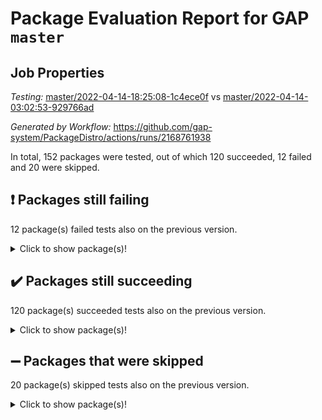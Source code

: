 # Package Evaluation Report for GAP `master`

## Job Properties

*Testing:* [master/2022-04-14-18:25:08-1c4ece0f](https://github.com/gap-system/PackageDistro/blob/data/reports/master/2022-04-14-18:25:08-1c4ece0f) vs [master/2022-04-14-03:02:53-929766ad](https://github.com/gap-system/PackageDistro/blob/data/reports/master/2022-04-14-03:02:53-929766ad)

*Generated by Workflow:* https://github.com/gap-system/PackageDistro/actions/runs/2168761938

In total, 152 packages were tested, out of which 120 succeeded, 12 failed and 20 were skipped.

## :exclamation: Packages still failing

12 package(s) failed tests also on the previous version.
<details><summary>Click to show package(s)!</summary>

- fining 1.4.1 [(failure)](https://github.com/gap-system/PackageDistro/runs/6028577269?check_suite_focus=true)
- francy 1.2.4 [(failure)](https://github.com/gap-system/PackageDistro/runs/6028577859?check_suite_focus=true)
- hap 1.38 [(failure)](https://github.com/gap-system/PackageDistro/runs/6028578599?check_suite_focus=true)
- normalizinterface 1.3.2 [(failure)](https://github.com/gap-system/PackageDistro/runs/6028580929?check_suite_focus=true)
- packagemanager 1.2 [(failure)](https://github.com/gap-system/PackageDistro/runs/6028581248?check_suite_focus=true)
- rcwa 4.6.4 [(failure)](https://github.com/gap-system/PackageDistro/runs/6028581727?check_suite_focus=true)
- recog 1.3.2 [(failure)](https://github.com/gap-system/PackageDistro/runs/6028581843?check_suite_focus=true)
- semigroups 4.0.0 [(failure)](https://github.com/gap-system/PackageDistro/runs/6028582237?check_suite_focus=true)
- transgrp 3.6.1 [(failure)](https://github.com/gap-system/PackageDistro/runs/6028583432?check_suite_focus=true)
- unitlib 4.0.0 [(failure)](https://github.com/gap-system/PackageDistro/runs/6028583652?check_suite_focus=true)
- wedderga 4.10.1 [(failure)](https://github.com/gap-system/PackageDistro/runs/6028583981?check_suite_focus=true)
- yangbaxter 0.9.0 [(failure)](https://github.com/gap-system/PackageDistro/runs/6028584237?check_suite_focus=true)
</details>

## :heavy_check_mark: Packages still succeeding

120 package(s) succeeded tests also on the previous version.
<details><summary>Click to show package(s)!</summary>

- ace 5.4 [(success)](https://github.com/gap-system/PackageDistro/runs/6028574695?check_suite_focus=true)
- aclib 1.3.2 [(success)](https://github.com/gap-system/PackageDistro/runs/6028574755?check_suite_focus=true)
- agt 0.2 [(success)](https://github.com/gap-system/PackageDistro/runs/6028574844?check_suite_focus=true)
- alnuth 3.2.1 [(success)](https://github.com/gap-system/PackageDistro/runs/6028574910?check_suite_focus=true)
- anupq 3.2.6 [(success)](https://github.com/gap-system/PackageDistro/runs/6028574983?check_suite_focus=true)
- atlasrep 2.1.2 [(success)](https://github.com/gap-system/PackageDistro/runs/6028575071?check_suite_focus=true)
- autodoc 2022.03.10 [(success)](https://github.com/gap-system/PackageDistro/runs/6028575127?check_suite_focus=true)
- automata 1.15 [(success)](https://github.com/gap-system/PackageDistro/runs/6028575198?check_suite_focus=true)
- automgrp 1.3.2 [(success)](https://github.com/gap-system/PackageDistro/runs/6028575269?check_suite_focus=true)
- autpgrp 1.10.2 [(success)](https://github.com/gap-system/PackageDistro/runs/6028575336?check_suite_focus=true)
- cap 2022.04-02 [(success)](https://github.com/gap-system/PackageDistro/runs/6028575388?check_suite_focus=true)
- caratinterface 2.3.3 [(success)](https://github.com/gap-system/PackageDistro/runs/6028575480?check_suite_focus=true)
- cddinterface 2020.06.24 [(success)](https://github.com/gap-system/PackageDistro/runs/6028575553?check_suite_focus=true)
- circle 1.6.4 [(success)](https://github.com/gap-system/PackageDistro/runs/6028575609?check_suite_focus=true)
- cohomolo 1.6.10 [(success)](https://github.com/gap-system/PackageDistro/runs/6028575666?check_suite_focus=true)
- congruence 1.2.3 [(success)](https://github.com/gap-system/PackageDistro/runs/6028575747?check_suite_focus=true)
- corelg 1.56 [(success)](https://github.com/gap-system/PackageDistro/runs/6028575837?check_suite_focus=true)
- crime 1.6 [(success)](https://github.com/gap-system/PackageDistro/runs/6028575912?check_suite_focus=true)
- crisp 1.4.5 [(success)](https://github.com/gap-system/PackageDistro/runs/6028575971?check_suite_focus=true)
- crypting 0.10 [(success)](https://github.com/gap-system/PackageDistro/runs/6028576062?check_suite_focus=true)
- cryst 4.1.24 [(success)](https://github.com/gap-system/PackageDistro/runs/6028576116?check_suite_focus=true)
- crystcat 1.1.9 [(success)](https://github.com/gap-system/PackageDistro/runs/6028576176?check_suite_focus=true)
- ctbllib 1.3.3 [(success)](https://github.com/gap-system/PackageDistro/runs/6028576248?check_suite_focus=true)
- cubefree 1.19 [(success)](https://github.com/gap-system/PackageDistro/runs/6028576294?check_suite_focus=true)
- curlinterface 2.2.2 [(success)](https://github.com/gap-system/PackageDistro/runs/6028576388?check_suite_focus=true)
- cvec 2.7.5 [(success)](https://github.com/gap-system/PackageDistro/runs/6028576451?check_suite_focus=true)
- datastructures 0.2.7 [(success)](https://github.com/gap-system/PackageDistro/runs/6028576547?check_suite_focus=true)
- deepthought 1.0.5 [(success)](https://github.com/gap-system/PackageDistro/runs/6028576614?check_suite_focus=true)
- design 1.7 [(success)](https://github.com/gap-system/PackageDistro/runs/6028576682?check_suite_focus=true)
- difsets 2.3.1 [(success)](https://github.com/gap-system/PackageDistro/runs/6028576739?check_suite_focus=true)
- digraphs 1.5.2 [(success)](https://github.com/gap-system/PackageDistro/runs/6028576803?check_suite_focus=true)
- edim 1.3.5 [(success)](https://github.com/gap-system/PackageDistro/runs/6028576875?check_suite_focus=true)
- example 4.3.0 [(success)](https://github.com/gap-system/PackageDistro/runs/6028576938?check_suite_focus=true)
- factint 1.6.3 [(success)](https://github.com/gap-system/PackageDistro/runs/6028577014?check_suite_focus=true)
- ferret 1.0.7 [(success)](https://github.com/gap-system/PackageDistro/runs/6028577085?check_suite_focus=true)
- fga 1.4.0 [(success)](https://github.com/gap-system/PackageDistro/runs/6028577172?check_suite_focus=true)
- float 1.0.3 [(success)](https://github.com/gap-system/PackageDistro/runs/6028577360?check_suite_focus=true)
- format 1.4.3 [(success)](https://github.com/gap-system/PackageDistro/runs/6028577477?check_suite_focus=true)
- forms 1.2.7 [(success)](https://github.com/gap-system/PackageDistro/runs/6028577574?check_suite_focus=true)
- fplsa 1.2.5 [(success)](https://github.com/gap-system/PackageDistro/runs/6028577676?check_suite_focus=true)
- fr 2.4.8 [(success)](https://github.com/gap-system/PackageDistro/runs/6028577773?check_suite_focus=true)
- fwtree 1.3 [(success)](https://github.com/gap-system/PackageDistro/runs/6028577923?check_suite_focus=true)
- gbnp 1.0.5 [(success)](https://github.com/gap-system/PackageDistro/runs/6028577985?check_suite_focus=true)
- generalizedmorphismsforcap 2022.03-03 [(success)](https://github.com/gap-system/PackageDistro/runs/6028578075?check_suite_focus=true)
- genss 1.6.6 [(success)](https://github.com/gap-system/PackageDistro/runs/6028578144?check_suite_focus=true)
- gradedringforhomalg 2022.03-01 [(success)](https://github.com/gap-system/PackageDistro/runs/6028578216?check_suite_focus=true)
- grape 4.8.5 [(success)](https://github.com/gap-system/PackageDistro/runs/6028578283?check_suite_focus=true)
- groupoids 1.69 [(success)](https://github.com/gap-system/PackageDistro/runs/6028578349?check_suite_focus=true)
- grpconst 2.6.2 [(success)](https://github.com/gap-system/PackageDistro/runs/6028578422?check_suite_focus=true)
- guarana 0.96.3 [(success)](https://github.com/gap-system/PackageDistro/runs/6028578481?check_suite_focus=true)
- guava 3.15 [(success)](https://github.com/gap-system/PackageDistro/runs/6028578541?check_suite_focus=true)
- hapcryst 0.1.14 [(success)](https://github.com/gap-system/PackageDistro/runs/6028578665?check_suite_focus=true)
- hecke 1.5.3 [(success)](https://github.com/gap-system/PackageDistro/runs/6028578732?check_suite_focus=true)
- help 3.5 [(success)](https://github.com/gap-system/PackageDistro/runs/6028578797?check_suite_focus=true)
- idrel 2.43 [(success)](https://github.com/gap-system/PackageDistro/runs/6028578879?check_suite_focus=true)
- images 1.3.1 [(success)](https://github.com/gap-system/PackageDistro/runs/6028578965?check_suite_focus=true)
- intpic 0.2.4 [(success)](https://github.com/gap-system/PackageDistro/runs/6028579043?check_suite_focus=true)
- io 4.7.2 [(success)](https://github.com/gap-system/PackageDistro/runs/6028579127?check_suite_focus=true)
- irredsol 1.4.3 [(success)](https://github.com/gap-system/PackageDistro/runs/6028579223?check_suite_focus=true)
- json 2.1.0 [(success)](https://github.com/gap-system/PackageDistro/runs/6028579338?check_suite_focus=true)
- jupyterkernel 1.4.1 [(success)](https://github.com/gap-system/PackageDistro/runs/6028579415?check_suite_focus=true)
- jupyterviz 1.5.1 [(success)](https://github.com/gap-system/PackageDistro/runs/6028579535?check_suite_focus=true)
- kan 1.34 [(success)](https://github.com/gap-system/PackageDistro/runs/6028579607?check_suite_focus=true)
- kbmag 1.5.9 [(success)](https://github.com/gap-system/PackageDistro/runs/6028579681?check_suite_focus=true)
- laguna 3.9.4 [(success)](https://github.com/gap-system/PackageDistro/runs/6028579745?check_suite_focus=true)
- liealgdb 2.2.1 [(success)](https://github.com/gap-system/PackageDistro/runs/6028579813?check_suite_focus=true)
- liepring 2.6 [(success)](https://github.com/gap-system/PackageDistro/runs/6028579888?check_suite_focus=true)
- liering 2.4.2 [(success)](https://github.com/gap-system/PackageDistro/runs/6028579951?check_suite_focus=true)
- linearalgebraforcap 2022.04-02 [(success)](https://github.com/gap-system/PackageDistro/runs/6028580010?check_suite_focus=true)
- loops 3.4.1 [(success)](https://github.com/gap-system/PackageDistro/runs/6028580120?check_suite_focus=true)
- lpres 1.0.3 [(success)](https://github.com/gap-system/PackageDistro/runs/6028580193?check_suite_focus=true)
- majoranaalgebras 1.4 [(success)](https://github.com/gap-system/PackageDistro/runs/6028580260?check_suite_focus=true)
- mapclass 1.4.5 [(success)](https://github.com/gap-system/PackageDistro/runs/6028580332?check_suite_focus=true)
- matgrp 0.64 [(success)](https://github.com/gap-system/PackageDistro/runs/6028580407?check_suite_focus=true)
- modisom 2.5.1 [(success)](https://github.com/gap-system/PackageDistro/runs/6028580480?check_suite_focus=true)
- modulepresentationsforcap 2022.03-02 [(success)](https://github.com/gap-system/PackageDistro/runs/6028580559?check_suite_focus=true)
- monoidalcategories 2022.03-02 [(success)](https://github.com/gap-system/PackageDistro/runs/6028580620?check_suite_focus=true)
- nconvex 2020.11-04 [(success)](https://github.com/gap-system/PackageDistro/runs/6028580698?check_suite_focus=true)
- nilmat 1.4.1 [(success)](https://github.com/gap-system/PackageDistro/runs/6028580783?check_suite_focus=true)
- nock 1.5 [(success)](https://github.com/gap-system/PackageDistro/runs/6028580866?check_suite_focus=true)
- nq 2.5.8 [(success)](https://github.com/gap-system/PackageDistro/runs/6028581006?check_suite_focus=true)
- numericalsgps 1.3.0 [(success)](https://github.com/gap-system/PackageDistro/runs/6028581064?check_suite_focus=true)
- openmath 11.5.0 [(success)](https://github.com/gap-system/PackageDistro/runs/6028581115?check_suite_focus=true)
- orb 4.8.4 [(success)](https://github.com/gap-system/PackageDistro/runs/6028581166?check_suite_focus=true)
- patternclass 2.4.2 [(success)](https://github.com/gap-system/PackageDistro/runs/6028581291?check_suite_focus=true)
- permut 2.0.4 [(success)](https://github.com/gap-system/PackageDistro/runs/6028581340?check_suite_focus=true)
- polenta 1.3.10 [(success)](https://github.com/gap-system/PackageDistro/runs/6028581399?check_suite_focus=true)
- polymaking 0.8.6 [(success)](https://github.com/gap-system/PackageDistro/runs/6028581441?check_suite_focus=true)
- primgrp 3.4.1 [(success)](https://github.com/gap-system/PackageDistro/runs/6028581499?check_suite_focus=true)
- profiling 2.5.0 [(success)](https://github.com/gap-system/PackageDistro/runs/6028581540?check_suite_focus=true)
- qpa 1.33 [(success)](https://github.com/gap-system/PackageDistro/runs/6028581591?check_suite_focus=true)
- quagroup 1.8.3 [(success)](https://github.com/gap-system/PackageDistro/runs/6028581638?check_suite_focus=true)
- radiroot 2.9 [(success)](https://github.com/gap-system/PackageDistro/runs/6028581677?check_suite_focus=true)
- rds 1.8 [(success)](https://github.com/gap-system/PackageDistro/runs/6028581787?check_suite_focus=true)
- repndecomp 1.2.1 [(success)](https://github.com/gap-system/PackageDistro/runs/6028581904?check_suite_focus=true)
- repsn 3.1.0 [(success)](https://github.com/gap-system/PackageDistro/runs/6028581978?check_suite_focus=true)
- resclasses 4.7.2 [(success)](https://github.com/gap-system/PackageDistro/runs/6028582071?check_suite_focus=true)
- scscp 2.3.1 [(success)](https://github.com/gap-system/PackageDistro/runs/6028582147?check_suite_focus=true)
- sglppow 2.2 [(success)](https://github.com/gap-system/PackageDistro/runs/6028582293?check_suite_focus=true)
- sgpviz 0.999.5 [(success)](https://github.com/gap-system/PackageDistro/runs/6028582342?check_suite_focus=true)
- simpcomp 2.1.14 [(success)](https://github.com/gap-system/PackageDistro/runs/6028582388?check_suite_focus=true)
- singular 2020.12.18 [(success)](https://github.com/gap-system/PackageDistro/runs/6028582461?check_suite_focus=true)
- sla 1.5.3 [(success)](https://github.com/gap-system/PackageDistro/runs/6028582531?check_suite_focus=true)
- smallgrp 1.5 [(success)](https://github.com/gap-system/PackageDistro/runs/6028582627?check_suite_focus=true)
- smallsemi 0.6.13 [(success)](https://github.com/gap-system/PackageDistro/runs/6028582728?check_suite_focus=true)
- sonata 2.9.3 [(success)](https://github.com/gap-system/PackageDistro/runs/6028582837?check_suite_focus=true)
- sophus 1.25 [(success)](https://github.com/gap-system/PackageDistro/runs/6028582979?check_suite_focus=true)
- spinsym 1.5.2 [(success)](https://github.com/gap-system/PackageDistro/runs/6028583081?check_suite_focus=true)
- symbcompcc 1.3.2 [(success)](https://github.com/gap-system/PackageDistro/runs/6028583159?check_suite_focus=true)
- thelma 1.3 [(success)](https://github.com/gap-system/PackageDistro/runs/6028583244?check_suite_focus=true)
- tomlib 1.2.9 [(success)](https://github.com/gap-system/PackageDistro/runs/6028583321?check_suite_focus=true)
- toric 1.9.5 [(success)](https://github.com/gap-system/PackageDistro/runs/6028583377?check_suite_focus=true)
- ugaly 4.0.2 [(success)](https://github.com/gap-system/PackageDistro/runs/6028583503?check_suite_focus=true)
- unipot 1.5 [(success)](https://github.com/gap-system/PackageDistro/runs/6028583584?check_suite_focus=true)
- utils 0.72 [(success)](https://github.com/gap-system/PackageDistro/runs/6028583721?check_suite_focus=true)
- uuid 0.7 [(success)](https://github.com/gap-system/PackageDistro/runs/6028583816?check_suite_focus=true)
- walrus 0.9991 [(success)](https://github.com/gap-system/PackageDistro/runs/6028583901?check_suite_focus=true)
- xmod 2.86 [(success)](https://github.com/gap-system/PackageDistro/runs/6028584074?check_suite_focus=true)
- xmodalg 1.18 [(success)](https://github.com/gap-system/PackageDistro/runs/6028584143?check_suite_focus=true)
- zeromqinterface 0.13 [(success)](https://github.com/gap-system/PackageDistro/runs/6028584347?check_suite_focus=true)
</details>

## :heavy_minus_sign: Packages that were skipped

20 package(s) skipped tests also on the previous version.
<details><summary>Click to show package(s)!</summary>

- 4ti2interface 2022.03-01 [(skipped)](https://github.com/gap-system/PackageDistro/runs/6028495928?check_suite_focus=true)
- browse 1.8.14 [(skipped)](https://github.com/gap-system/PackageDistro/runs/6028495928?check_suite_focus=true)
- examplesforhomalg 2022.03-01 [(skipped)](https://github.com/gap-system/PackageDistro/runs/6028495928?check_suite_focus=true)
- gapdoc 1.6.5 [(skipped)](https://github.com/gap-system/PackageDistro/runs/6028495928?check_suite_focus=true)
- gauss 2022.03-01 [(skipped)](https://github.com/gap-system/PackageDistro/runs/6028495928?check_suite_focus=true)
- gaussforhomalg 2022.03-01 [(skipped)](https://github.com/gap-system/PackageDistro/runs/6028495928?check_suite_focus=true)
- gradedmodules 2022.03-01 [(skipped)](https://github.com/gap-system/PackageDistro/runs/6028495928?check_suite_focus=true)
- homalg 2022.03-01 [(skipped)](https://github.com/gap-system/PackageDistro/runs/6028495928?check_suite_focus=true)
- homalgtocas 2022.03-01 [(skipped)](https://github.com/gap-system/PackageDistro/runs/6028495928?check_suite_focus=true)
- io_forhomalg 2022.03-01 [(skipped)](https://github.com/gap-system/PackageDistro/runs/6028495928?check_suite_focus=true)
- itc 1.5.1 [(skipped)](https://github.com/gap-system/PackageDistro/runs/6028495928?check_suite_focus=true)
- localizeringforhomalg 2022.03-01 [(skipped)](https://github.com/gap-system/PackageDistro/runs/6028495928?check_suite_focus=true)
- matricesforhomalg 2022.03-02 [(skipped)](https://github.com/gap-system/PackageDistro/runs/6028495928?check_suite_focus=true)
- modules 2022.03-01 [(skipped)](https://github.com/gap-system/PackageDistro/runs/6028495928?check_suite_focus=true)
- polycyclic 2.16 [(skipped)](https://github.com/gap-system/PackageDistro/runs/6028495928?check_suite_focus=true)
- ringsforhomalg 2022.03-01 [(skipped)](https://github.com/gap-system/PackageDistro/runs/6028495928?check_suite_focus=true)
- sco 2022.03-01 [(skipped)](https://github.com/gap-system/PackageDistro/runs/6028495928?check_suite_focus=true)
- toolsforhomalg 2022.04-01 [(skipped)](https://github.com/gap-system/PackageDistro/runs/6028495928?check_suite_focus=true)
- toricvarieties 2022.03.23 [(skipped)](https://github.com/gap-system/PackageDistro/runs/6028495928?check_suite_focus=true)
- xgap 4.31 [(skipped)](https://github.com/gap-system/PackageDistro/runs/6028495928?check_suite_focus=true)
</details>


